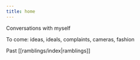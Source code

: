 ```yaml
---
title: home
---
```


Conversations with myself

To come: ideas, ideals, complaints, cameras, fashion

Past [[ramblings/index|ramblings]]